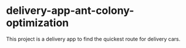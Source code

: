 # delivery-app-ant-colony-optimization
This project is a delivery app to find the quickest route for delivery cars.

